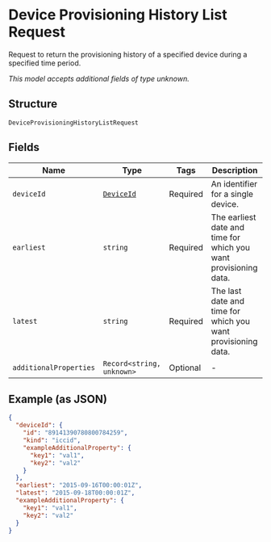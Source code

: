 
# Device Provisioning History List Request

Request to return the provisioning history of a specified device during a specified time period.

*This model accepts additional fields of type unknown.*

## Structure

`DeviceProvisioningHistoryListRequest`

## Fields

| Name | Type | Tags | Description |
|  --- | --- | --- | --- |
| `deviceId` | [`DeviceId`](../../doc/models/device-id.md) | Required | An identifier for a single device. |
| `earliest` | `string` | Required | The earliest date and time for which you want provisioning data. |
| `latest` | `string` | Required | The last date and time for which you want provisioning data. |
| `additionalProperties` | `Record<string, unknown>` | Optional | - |

## Example (as JSON)

```json
{
  "deviceId": {
    "id": "89141390780800784259",
    "kind": "iccid",
    "exampleAdditionalProperty": {
      "key1": "val1",
      "key2": "val2"
    }
  },
  "earliest": "2015-09-16T00:00:01Z",
  "latest": "2015-09-18T00:00:01Z",
  "exampleAdditionalProperty": {
    "key1": "val1",
    "key2": "val2"
  }
}
```

